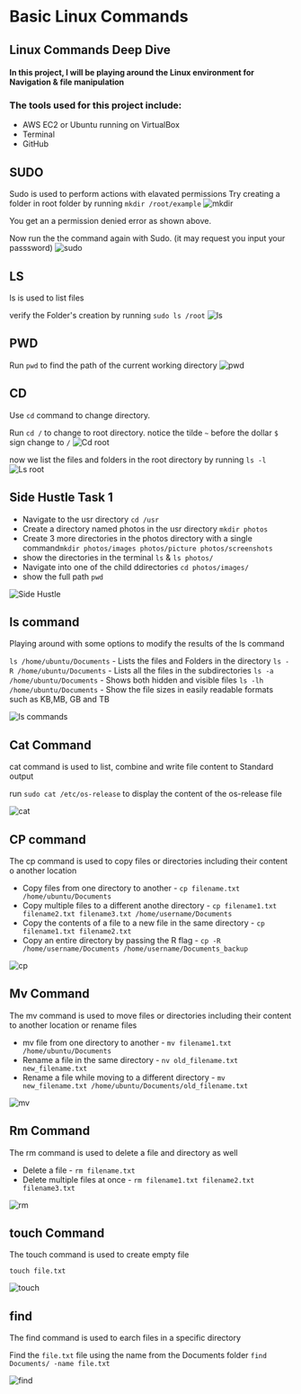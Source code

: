 # Basic Linux Commands

## Linux Commands Deep Dive

#### In this project, I will be playing around the Linux environment for Navigation & file manipulation

### The tools used for this project include:

- AWS EC2 or Ubuntu running on VirtualBox
- Terminal
- GitHub

## SUDO

Sudo is used to perform actions with elavated permissions
Try creating a folder in root folder by running `mkdir /root/example`
![mkdir](./images/01.sudo.png)

You get an a permission denied error as shown above.

Now run the the command again with Sudo. (it may request you input your passsword)
![sudo](./images/02.sudo.png)

## LS

ls is used to list files

verify the Folder's creation by running `sudo ls /root`
![ls](./images/03.ls.png)

## PWD

Run `pwd` to find the path of the current working directory
![pwd](./images/04.pwd.png)

## CD

Use `cd` command to change directory.

Run `cd /` to change to root directory. notice the tilde `~` before the dollar `$` sign change to `/`
![Cd root](./images/05.cd.png)

now we list the files and folders in the root directory by running `ls -l`
![Ls root](./images/06.ls-root.png)

## Side Hustle Task 1

- Navigate to the usr directory `cd /usr`
- Create a directory named photos in the usr directory `mkdir photos`
- Create 3 more directories in the photos directory with a single command`mkdir photos/images photos/picture photos/screenshots`
- show the directories in the terminal `ls` & `ls photos/`
- Navigate into one of the child ddirectories `cd photos/images/`
- show the full path `pwd`

![Side Hustle](./images/07.side-hustle.png)

## ls command

Playing around with some options to modify the results of the ls command

`ls /home/ubuntu/Documents` - Lists the files and Folders in the directory
`ls -R /home/ubuntu/Documents` - Lists all the files in the subdirectories
`ls -a /home/ubuntu/Documents` - Shows both hidden and visible files
`ls -lh /home/ubuntu/Documents` - Show the file sizes in easily readable formats such as KB,MB, GB and TB

![ls commands](./images/08.ls-commands.png)

## Cat Command

cat command is used to list, combine and write file content to Standard output

run `sudo cat /etc/os-release` to display the content of the os-release file

![cat](./images/09.cat.png)

## CP command

The cp command is used to copy files or directories including their content o another location

- Copy files from one directory to another - `cp filename.txt /home/ubuntu/Documents`
- Copy multiple files to a different anothe directory - `cp filename1.txt filename2.txt filename3.txt /home/username/Documents`
- Copy the contents of a file to a new file in the same directory - `cp filename1.txt filename2.txt`
- Copy an entire directory by passing the R flag - `cp -R /home/username/Documents /home/username/Documents_backup`

![cp](./images/10.cp.png)

## Mv Command

The mv command is used to move files or directories including their content to another location or rename files

- mv file from one directory to another - `mv filename1.txt /home/ubuntu/Documents`
- Rename a file in the same directory - `nv old_filename.txt new_filename.txt`
- Rename a file while moving to a different directory - `mv new_filename.txt /home/ubuntu/Documents/old_filename.txt`

![mv](./images/11.mv.png)

## Rm Command

The rm command is used to delete a file and directory as well

- Delete a file - `rm filename.txt`
- Delete multiple files at once - `rm filename1.txt filename2.txt filename3.txt`

![rm](./images/12.rm.png)

## touch Command

The touch command is used to create empty file

`touch file.txt`

![touch](./images/13.touch.png)

## find

The find command is used to earch files in a specific directory

Find the `file.txt` file using the name from the Documents folder `find Documents/ -name file.txt`

![find](./images/14.find.png)

